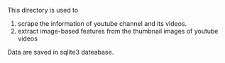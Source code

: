 This directory is used to
1. scrape the information of youtube channel and its videos.
2. extract image-based features from the thumbnail images of youtube videos

Data are saved in sqlite3 dateabase.

